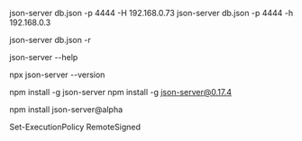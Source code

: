 json-server db.json -p 4444 -H 192.168.0.73
json-server db.json -p 4444 -h 192.168.0.3

json-server db.json -r

json-server --help

npx json-server --version

npm install -g json-server
npm install -g json-server@0.17.4

npm install json-server@alpha

Set-ExecutionPolicy RemoteSigned
